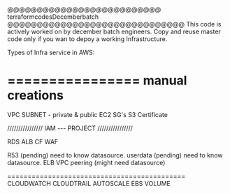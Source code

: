 @@@@@@@@@@@@@@@@@@@@@@@@@@ terraformcodesDecemberbatch @@@@@@@@@@@@@@@@@@@@@@@@@@@@@@
This code is actively worked on by december batch engineers.
Copy and reuse master code only if you wan to depoy a working Infrastructure.

Types of Infra service in AWS:

================
manual creations
================

VPC
SUBNET - private & public
EC2
SG's
S3
Certificate

////////////////
IAM --- PROJECT
////////////////

RDS
ALB
CF
WAF

R53         (pending) need to know datasource.
userdata    (pending) need to know datasource.
ELB
VPC peering (might need datasource)


============================================
CLOUDWATCH
CLOUDTRAIL
AUTOSCALE
EBS VOLUME
